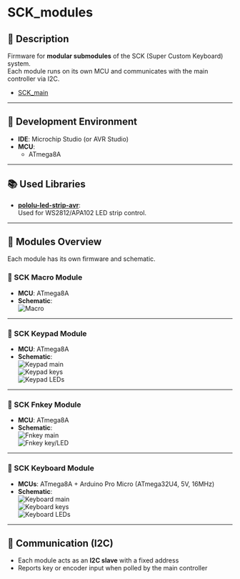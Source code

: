 # SCK_modules

## 📌 Description
Firmware for **modular submodules** of the SCK (Super Custom Keyboard) system.  
Each module runs on its own MCU and communicates with the main controller via I2C.
- [SCK_main](https://github.com/Crem2y/SCK_main)
---

## 🔧 Development Environment

- **IDE**: Microchip Studio (or AVR Studio)  
- **MCU**:  
  - ATmega8A  

---

## 📚 Used Libraries

- [**pololu-led-strip-avr**](https://github.com/pololu/pololu-led-strip-avr):  
  Used for WS2812/APA102 LED strip control.

---

## 🔌 Modules Overview

Each module has its own firmware and schematic.

### 🔹 SCK Macro Module
- **MCU**: ATmega8A  
- **Schematic**:  
  ![Macro](images/SCK_MM_V1.2.png)

---

### 🔹 SCK Keypad Module
- **MCU**: ATmega8A  
- **Schematic**:  
  ![Keypad main](images/SCK_PM_V1.2_(main).png)  
  ![Keypad keys](images/SCK_PM_V1.2_(key).png)  
  ![Keypad LEDs](images/SCK_PM_V1.2_(led).png)

---

### 🔹 SCK Fnkey Module
- **MCU**: ATmega8A  
- **Schematic**:  
  ![Fnkey main](images/SCK_FM_V1.2_(main).png)  
  ![Fnkey key/LED](images/SCK_FM_V1.2_(key,led).png)

---

### 🔹 SCK Keyboard Module
- **MCUs**: ATmega8A + Arduino Pro Micro (ATmega32U4, 5V, 16MHz)  
- **Schematic**:  
  ![Keyboard main](images/SCK_KM_V1.2_(main).png)  
  ![Keyboard keys](images/SCK_KM_V1.2_(key).png)  
  ![Keyboard LEDs](images/SCK_KM_V1.2_(led).png)

---

## 📡 Communication (I2C)

- Each module acts as an **I2C slave** with a fixed address  
- Reports key or encoder input when polled by the main controller  
